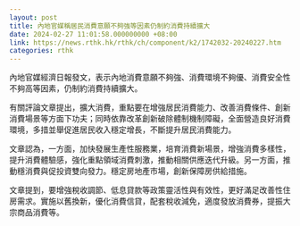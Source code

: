 ```yaml
---
layout: post
title: 內地官媒稱居民消費意願不夠強等因素仍制約消費持續擴大
date: 2024-02-27 11:01:58.000000000 +08:00
link: https://news.rthk.hk/rthk/ch/component/k2/1742032-20240227.htm
categories: rthk
---
```


內地官媒經濟日報發文，表示內地消費意願不夠強、消費環境不夠優、消費安全性不夠高等因素，仍制約消費持續擴大。

有關評論文章提出，擴大消費，重點要在增強居民消費能力、改善消費條件、創新消費場景等方面下功夫；同時依靠改革創新破除體制機制障礙，全面營造良好消費環境，多措並舉促進居民收入穩定增長，不斷提升居民消費能力。

文章認為，一方面，加快發展生產性服務業，培育消費新場景，增強消費多樣性，提升消費體驗感，強化重點領域消費刺激，推動相關供應迭代升級。另一方面，推動穩消費與促投資雙向發力。穩定房地產市場，創新保障房供給措施。

文章提到，要增強稅收調節、低息貸款等政策靈活性與有效性，更好滿足改善性住房需求。實施以舊換新，優化消費信貸，配套稅收減免，適度發放消費券，提振大宗商品消費等。
